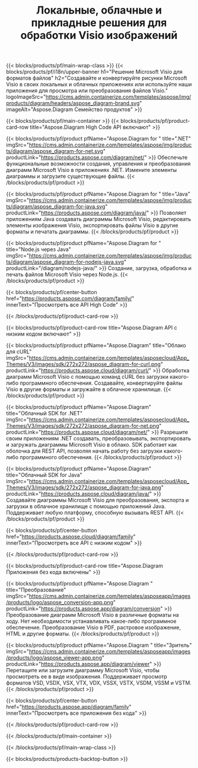﻿---
title: Локальные, облачные и прикладные решения для обработки Visio изображений 
weight: 1110
url: /ru/
description: Создавайте, обрабатывайте и конвертируйте чертежи Microsoft Visio с помощью High Code API или облачных SDK. Или используйте наши кросс-платформенные приложения для просмотра или преобразования файлов Visio.
---
{{< blocks/products/pf/main-wrap-class >}}
{{< blocks/products/pf/i18n/upper-banner h1="Решение Microsoft Visio для форматов файлов" h2="Создавайте и конвертируйте рисунки Microsoft Visio в своих локальных и облачных приложениях или используйте наши приложения для просмотра или преобразования файлов Visio." logoImageSrc="https://cms.admin.containerize.com/templates/aspose/img/products/diagram/headers/aspose_diagram-brand.svg" imageAlt="Aspose.Diagram Семейство продуктов" >}}

{{< blocks/products/pf/main-container >}}
{{< blocks/products/pf/product-card-row title="Aspose.Diagram High Code API включают" >}}

{{< blocks/products/pf/product pfName="Aspose.Diagram for " title=".NET" imgSrc="https://cms.admin.containerize.com/templates/aspose/img/products/diagram/aspose_diagram-for-net.svg" productLink="https://products.aspose.com/diagram/net/" >}}
Обеспечьте функциональные возможности создания, управления и преобразования диаграмм Microsoft Visio в приложениях .NET. Измените элементы диаграммы и загрузите существующие файлы.
{{< /blocks/products/pf/product >}}

{{< blocks/products/pf/product pfName="Aspose.Diagram for " title="Java" imgSrc="https://cms.admin.containerize.com/templates/aspose/img/products/diagram/aspose_diagram-for-java.svg" productLink="https://products.aspose.com/diagram/java/" >}}
Позволяет приложениям Java создавать диаграммы Microsoft Visio, редактировать элементы изображения Visio, экспортировать файлы Visio в другие форматы и печатать диаграммы.
{{< /blocks/products/pf/product >}}

{{< blocks/products/pf/product pfName="Aspose.Diagram for " title="Node.js через Java" imgSrc="https://cms.admin.containerize.com/templates/aspose/img/products/diagram/aspose_diagram-for-nodejs-java.svg" productLink="/diagram/nodejs-java/" >}}
Создание, загрузка, обработка и печать файлов Microsoft Visio через Node.js.
{{< /blocks/products/pf/product >}}

{{< blocks/products/pf/center-button href="https://products.aspose.com/diagram/family/" innerText="Просмотреть все API High Code" >}}

{{< /blocks/products/pf/product-card-row >}}

{{< blocks/products/pf/product-card-row title="Aspose.Diagram API с низким кодом включают" >}}

{{< blocks/products/pf/product pfName="Aspose.Diagram" title="Облако для cURL" imgSrc="https://cms.admin.containerize.com/templates/asposecloud/App_Themes/V3/images/sdk/272x272/aspose_diagram-for-curl.png" productLink="https://products.aspose.cloud/diagram/curl/" >}}
Обработка диаграмм Microsoft Visio с помощью команд cURL без загрузки какого-либо программного обеспечения. Создавайте, конвертируйте файлы Visio в другие форматы и загружайте в облачное хранилище.
{{< /blocks/products/pf/product >}}

{{< blocks/products/pf/product pfName="Aspose.Diagram" title="Облачный SDK for .NET" imgSrc="https://cms.admin.containerize.com/templates/asposecloud/App_Themes/V3/images/sdk/272x272/aspose_diagram-for-net.png" productLink="https://products.aspose.cloud/diagram/net/" >}}
Разрешите своим приложениям .NET создавать, преобразовывать, экспортировать и загружать диаграммы Microsoft Visio в облако. SDK работает как оболочка для REST API, позволяя начать работу без загрузки какого-либо программного обеспечения.
{{< /blocks/products/pf/product >}}

{{< blocks/products/pf/product pfName="Aspose.Diagram" title="Облачный SDK for Java" imgSrc="https://cms.admin.containerize.com/templates/asposecloud/App_Themes/V3/images/sdk/272x272/aspose_diagram-for-java.png" productLink="https://products.aspose.cloud/diagram/java/" >}}
Создавайте диаграммы Microsoft Visio для преобразования, экспорта и загрузки в облачное хранилище с помощью приложений Java. Поддерживает любую платформу, способную вызывать REST API.
{{< /blocks/products/pf/product >}}

{{< blocks/products/pf/center-button href="https://products.aspose.cloud/diagram/family" innerText="Просмотреть все API с низким кодом" >}}

{{< /blocks/products/pf/product-card-row >}}

{{< blocks/products/pf/product-card-row title="Aspose.Diagram Приложения без кода включены" >}}

{{< blocks/products/pf/product pfName="Aspose.Diagram " title="Преобразование" imgSrc="https://cms.admin.containerize.com/templates/asposeapp/images/products/logo/aspose_conversion-app.png" productLink="https://products.aspose.app/diagram/conversion" >}}
Преобразование диаграмм Microsoft Visio в различные форматы на ходу. Нет необходимости устанавливать какое-либо программное обеспечение. Преобразование Visio в PDF, растровое изображение, HTML и другие форматы.
{{< /blocks/products/pf/product >}}

{{< blocks/products/pf/product pfName="Aspose.Diagram " title="Зритель" imgSrc="https://cms.admin.containerize.com/templates/asposeapp/images/products/logo/aspose_viewer-app.png" productLink="https://products.aspose.app/diagram/viewer" >}}
Перетащите или загрузите диаграмму Microsoft Visio, чтобы просмотреть ее в виде изображения. Поддерживает просмотр форматов VSD, VSDX, VSX, VTX, VDX, VSSX, VSTX, VSDM, VSSM и VSTM.
{{< /blocks/products/pf/product >}}

{{< blocks/products/pf/center-button href="https://products.aspose.app/diagram/family" innerText="Просмотреть все приложения без кода" >}}

{{< /blocks/products/pf/product-card-row >}}

{{< /blocks/products/pf/main-container >}}


{{< /blocks/products/pf/main-wrap-class >}}

{{< blocks/products/products-backtop-button >}}